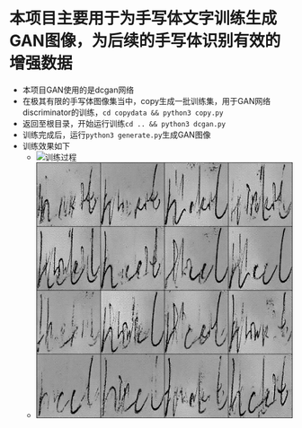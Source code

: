 # 本项目主要用于为手写体文字训练生成GAN图像，为后续的手写体识别有效的增强数据
* 本项目GAN使用的是dcgan网络
* 在极其有限的手写体图像集当中，copy生成一批训练集，用于GAN网络discriminator的训练，`cd copydata && python3 copy.py`
* 返回至根目录，开始运行训练`cd .. && python3 dcgan.py`
* 训练完成后，运行`python3 generate.py`生成GAN图像
* 训练效果如下
    * ![训练过程](./show/train.gif)
    * ![训练结果](./show/8000.png)